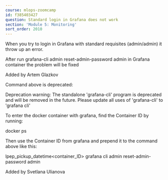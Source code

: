 ```yaml
---
course: mlops-zoomcamp
id: f385403427
question: Standard login in Grafana does not work
section: 'Module 5: Monitoring'
sort_order: 2010
---
```


When you try to login in Grafana with standard requisites (admin/admin) it throw up an error.

After run grafana-cli admin reset-admin-password admin in Grafana container the problem will be fixed

Added by Artem Glazkov

Command above is deprecated:

Deprecation warning: The standalone 'grafana-cli' program is deprecated and will be removed in the future. Please update all uses of 'grafana-cli' to 'grafana cli'

To enter the docker container with grafana, find the Container ID by running:

docker ps

Then use the Container ID from grafana and prepend it to the command above like this:

lpep_pickup_datetime<container_ID> grafana cli admin reset-admin-password admin

Added by Svetlana Ulianova

